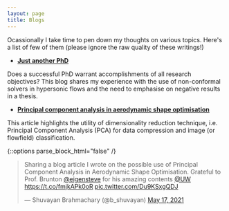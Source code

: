```yaml
---
layout: page
title: Blogs
---
```


Ocassionally I take time to pen down my thoughts on various topics. Here's a list of few of them (please ignore the raw quality of these writings!)

* [**Just another PhD**](https://backpackandbliss.wordpress.com/2019/06/23/just-another-ph-d/)

Does a successful PhD warrant accomplishments of all research objectives? This blog shares my experience with the use of non-conformal solvers in hypersonic flows and the need to emphasise on negative results in a thesis.

* [**Principal component analysis in aerodynamic shape optimisation**](https://backpackandbliss.wordpress.com/2021/05/16/principal-component-analysis-in-aerodynamic-shape-optimisation/)

This article highlights the utility of dimensionality reduction technique, i.e. Principal Component Analysis (PCA) for data compression and image (or flowfield) classification. 


{::options parse_block_html="false" /}

<div class="center">

<blockquote class="twitter-tweet"><p lang="en" dir="ltr">Sharing a blog article I wrote on the possible use of Principal Component Analysis in Aerodynamic Shape Optimisation. Grateful to Prof. Brunton <a href="https://twitter.com/eigensteve?ref_src=twsrc%5Etfw">@eigensteve</a> for his amazing contents <a href="https://twitter.com/UW?ref_src=twsrc%5Etfw">@UW</a> <a href="https://t.co/fmjkAPk0oR">https://t.co/fmjkAPk0oR</a> <a href="https://t.co/Du9KSxgQDJ">pic.twitter.com/Du9KSxgQDJ</a></p>&mdash; Shuvayan Brahmachary (@b_shuvayan) <a href="https://twitter.com/b_shuvayan/status/1394126397791035397?ref_src=twsrc%5Etfw">May 17, 2021</a></blockquote> <script async src="https://platform.twitter.com/widgets.js" charset="utf-8"></script>

</div>
